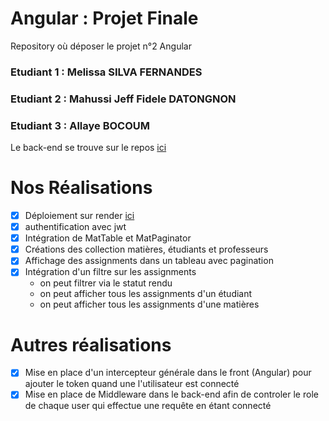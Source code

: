 # Angular : Projet Finale
Repository où déposer le projet n°2 Angular

### Etudiant 1 : Melissa SILVA FERNANDES

### Etudiant 2 : Mahussi Jeff Fidele DATONGNON

### Etudiant 3 : Allaye BOCOUM

 
Le back-end se trouve sur le repos [ici](https://github.com/mahussidatongnon/UCA-DS4H-MIAGE-M1-tp-angular-api)

# Nos Réalisations
- [x] Déploiement sur render [ici](https://uca-ds4h-miage-tp-final-angular-mm-web.onrender.com/)
- [x] authentification avec jwt
- [x] Intégration de MatTable et MatPaginator
- [x] Créations des collection matières, étudiants et professeurs
- [x] Affichage des assignments dans un tableau avec pagination
- [x] Intégration d'un filtre sur les assignments 
  - on peut filtrer via le statut rendu 
  - on peut afficher tous les assignments d'un étudiant
  - on peut afficher tous les assignments d'une matières

# Autres réalisations 
- [x] Mise en place d'un intercepteur générale dans le front (Angular) pour ajouter le token quand une l'utilisateur est connecté
- [x] Mise en place de Middleware dans le back-end afin de controler le role de chaque user qui effectue une requête en étant connecté
